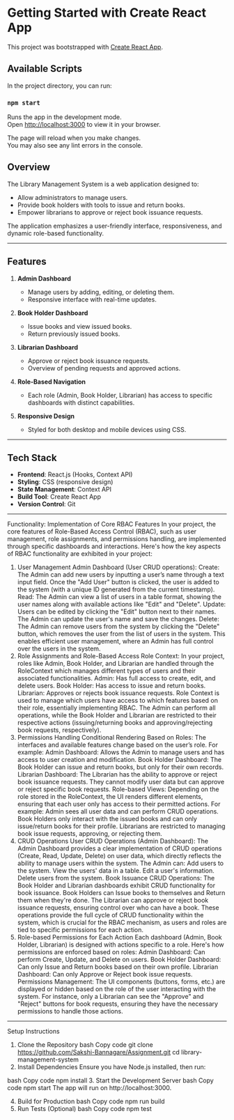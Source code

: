 # Getting Started with Create React App

This project was bootstrapped with [Create React App](https://github.com/facebook/create-react-app).

## Available Scripts

In the project directory, you can run:

### `npm start`

Runs the app in the development mode.\
Open [http://localhost:3000](http://localhost:3000) to view it in your browser.

The page will reload when you make changes.\
You may also see any lint errors in the console.
## Overview

The Library Management System is a web application designed to:
- Allow administrators to manage users.
- Provide book holders with tools to issue and return books.
- Empower librarians to approve or reject book issuance requests.

The application emphasizes a user-friendly interface, responsiveness, and dynamic role-based functionality.

---

## Features

1. **Admin Dashboard**  
   - Manage users by adding, editing, or deleting them.
   - Responsive interface with real-time updates.

2. **Book Holder Dashboard**  
   - Issue books and view issued books.
   - Return previously issued books.

3. **Librarian Dashboard**  
   - Approve or reject book issuance requests.
   - Overview of pending requests and approved actions.

4. **Role-Based Navigation**  
   - Each role (Admin, Book Holder, Librarian) has access to specific dashboards with distinct capabilities.

5. **Responsive Design**  
   - Styled for both desktop and mobile devices using CSS.

---

## Tech Stack

- **Frontend**: React.js (Hooks, Context API)
- **Styling**: CSS (responsive design)
- **State Management**: Context API
- **Build Tool**:  Create React App
- **Version Control**: Git

---
Functionality: Implementation of Core RBAC Features
In your project, the core features of Role-Based Access Control (RBAC), such as user management, role assignments, and permissions handling, are implemented through specific dashboards and interactions. Here's how the key aspects of RBAC functionality are exhibited in your project:

1. User Management
Admin Dashboard (User CRUD operations):
Create: The Admin can add new users by inputting a user’s name through a text input field. Once the "Add User" button is clicked, the user is added to the system (with a unique ID generated from the current timestamp).
Read: The Admin can view a list of users in a table format, showing the user names along with available actions like "Edit" and "Delete".
Update: Users can be edited by clicking the "Edit" button next to their names. The Admin can update the user's name and save the changes.
Delete: The Admin can remove users from the system by clicking the "Delete" button, which removes the user from the list of users in the system.
This enables efficient user management, where an Admin has full control over the users in the system.
2. Role Assignments and Role-Based Access
Role Context: In your project, roles like Admin, Book Holder, and Librarian are handled through the RoleContext which manages different types of users and their associated functionalities.
Admin: Has full access to create, edit, and delete users.
Book Holder: Has access to issue and return books.
Librarian: Approves or rejects book issuance requests.
Role Context is used to manage which users have access to which features based on their role, essentially implementing RBAC. The Admin can perform all operations, while the Book Holder and Librarian are restricted to their respective actions (issuing/returning books and approving/rejecting book requests, respectively).
3. Permissions Handling
Conditional Rendering Based on Roles:
The interfaces and available features change based on the user’s role. For example:
Admin Dashboard: Allows the Admin to manage users and has access to user creation and modification.
Book Holder Dashboard: The Book Holder can issue and return books, but only for their own records.
Librarian Dashboard: The Librarian has the ability to approve or reject book issuance requests. They cannot modify user data but can approve or reject specific book requests.
Role-based Views: Depending on the role stored in the RoleContext, the UI renders different elements, ensuring that each user only has access to their permitted actions. For example:
Admin sees all user data and can perform CRUD operations.
Book Holders only interact with the issued books and can only issue/return books for their profile.
Librarians are restricted to managing book issue requests, approving, or rejecting them.
4. CRUD Operations
User CRUD Operations (Admin Dashboard):
The Admin Dashboard provides a clear implementation of CRUD operations (Create, Read, Update, Delete) on user data, which directly reflects the ability to manage users within the system.
The Admin can:
Add users to the system.
View the users' data in a table.
Edit a user's information.
Delete users from the system.
Book Issuance CRUD Operations:
The Book Holder and Librarian dashboards exhibit CRUD functionality for book issuance.
Book Holders can Issue books to themselves and Return them when they're done.
The Librarian can approve or reject book issuance requests, ensuring control over who can have a book.
These operations provide the full cycle of CRUD functionality within the system, which is crucial for the RBAC mechanism, as users and roles are tied to specific permissions for each action.
5. Role-based Permissions for Each Action
Each dashboard (Admin, Book Holder, Librarian) is designed with actions specific to a role. Here's how permissions are enforced based on roles:
Admin Dashboard: Can perform Create, Update, and Delete on users.
Book Holder Dashboard: Can only Issue and Return books based on their own profile.
Librarian Dashboard: Can only Approve or Reject book issue requests.
Permissions Management: The UI components (buttons, forms, etc.) are displayed or hidden based on the role of the user interacting with the system. For instance, only a Librarian can see the "Approve" and "Reject" buttons for book requests, ensuring they have the necessary permissions to handle those actions.
----------------------
Setup Instructions
1. Clone the Repository
bash
Copy code
git clone https://github.com/Sakshi-Bannagare/Assignment.git
cd library-management-system
2. Install Dependencies
Ensure you have Node.js installed, then run:

bash
Copy code
npm install
3. Start the Development Server
bash
Copy code
npm start
The app will run on http://localhost:3000.

4. Build for Production
bash
Copy code
npm run build
5. Run Tests (Optional)
bash
Copy code
npm test
